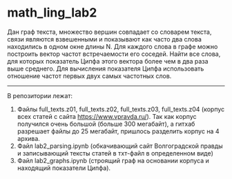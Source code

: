 # math_ling_lab2
Дан граф текста, множество вершин совпадает со словарем текста, связи являются взвешенными и показывают как часто два слова находились в одном окне длины N. Для каждого слова в графе можно построить вектор частот встречаемости его соседей. Найти все слова, для которых показатель Ципфа этого вектора более чем в два раза выше среднего. Для вычисления показателя Ципфа использовать отношение частот первых двух самых частотных слов.

----------

В репозитории лежат: 
1. Файлы full_texts.z01, full_texts.z02, full_texts.z03, full_texts.z04 (корпус всех статей с сайта https://www.vpravda.ru/). Так как корпус получился очень большой (больше 300 мегабайт), а гитхаб разрешает файлы до 25 мегабайт, пришлось разделить корпус на 4 архива. 
2. Файл lab2_parsing.ipynb (обкачивающий сайт Волгоградской правды и записывающий тексты статей в тхт-файл в определенном виде)
3. Файл lab2_graphs.ipynb (строящий граф на основании корпуса и находящий показатели Ципфа).

